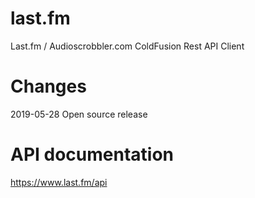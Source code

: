 # last.fm
Last.fm / Audioscrobbler.com ColdFusion Rest API Client

# Changes
2019-05-28 Open source release

# API documentation
https://www.last.fm/api

